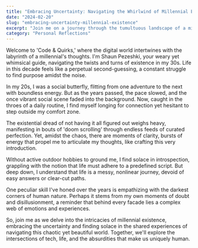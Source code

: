 ```yaml
---
title: "Embracing Uncertainty: Navigating the Whirlwind of Millennial Existence"
date: "2024-02-20"
slug: "embracing-uncertainty-millennial-existence"
excerpt: "Join me on a journey through the tumultuous landscape of a millennial's mind, where the chaos of life intersects with the order of coding..."
category: "Personal Reflections"
---
```


<div class="prose prose-lg max-w-none">
<p>Welcome to 'Code & Quirks,' where the digital world intertwines with the labyrinth of a millennial's thoughts. I'm Shaun Pezeshki, your weary yet whimsical guide, navigating the twists and turns of existence in my 30s. Life in this decade feels like a perpetual second-guessing, a constant struggle to find purpose amidst the noise.</p>

<p>In my 20s, I was a social butterfly, flitting from one adventure to the next with boundless energy. But as the years passed, the pace slowed, and the once vibrant social scene faded into the background. Now, caught in the throes of a daily routine, I find myself longing for connection yet hesitant to step outside my comfort zone.</p>

<p>The existential dread of not having it all figured out weighs heavy, manifesting in bouts of 'doom scrolling' through endless feeds of curated perfection. Yet, amidst the chaos, there are moments of clarity, bursts of energy that propel me to articulate my thoughts, like crafting this very introduction.</p>

<p>Without active outdoor hobbies to ground me, I find solace in introspection, grappling with the notion that life must adhere to a predefined script. But deep down, I understand that life is a messy, nonlinear journey, devoid of easy answers or clear-cut paths.</p>

<p>One peculiar skill I've honed over the years is empathizing with the darkest corners of human nature. Perhaps it stems from my own moments of doubt and disillusionment, a reminder that behind every facade lies a complex web of emotions and experiences.</p>

<p>So, join me as we delve into the intricacies of millennial existence, embracing the uncertainty and finding solace in the shared experiences of navigating this chaotic yet beautiful world. Together, we'll explore the intersections of tech, life, and the absurdities that make us uniquely human.</p>
</div>